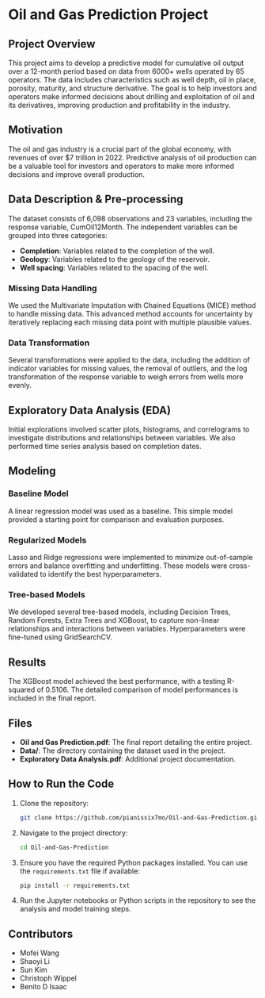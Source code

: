 
# Oil and Gas Prediction Project

## Project Overview

This project aims to develop a predictive model for cumulative oil output over a 12-month period based on data from 6000+ wells operated by 65 operators. The data includes characteristics such as well depth, oil in place, porosity, maturity, and structure derivative. The goal is to help investors and operators make informed decisions about drilling and exploitation of oil and its derivatives, improving production and profitability in the industry.

## Motivation

The oil and gas industry is a crucial part of the global economy, with revenues of over $7 trillion in 2022. Predictive analysis of oil production can be a valuable tool for investors and operators to make more informed decisions and improve overall production.

## Data Description & Pre-processing

The dataset consists of 6,098 observations and 23 variables, including the response variable, CumOil12Month. The independent variables can be grouped into three categories:
- **Completion**: Variables related to the completion of the well.
- **Geology**: Variables related to the geology of the reservoir.
- **Well spacing**: Variables related to the spacing of the well.

### Missing Data Handling

We used the Multivariate Imputation with Chained Equations (MICE) method to handle missing data. This advanced method accounts for uncertainty by iteratively replacing each missing data point with multiple plausible values.

### Data Transformation

Several transformations were applied to the data, including the addition of indicator variables for missing values, the removal of outliers, and the log transformation of the response variable to weigh errors from wells more evenly.

## Exploratory Data Analysis (EDA)

Initial explorations involved scatter plots, histograms, and correlograms to investigate distributions and relationships between variables. We also performed time series analysis based on completion dates.

## Modeling

### Baseline Model

A linear regression model was used as a baseline. This simple model provided a starting point for comparison and evaluation purposes.

### Regularized Models

Lasso and Ridge regressions were implemented to minimize out-of-sample errors and balance overfitting and underfitting. These models were cross-validated to identify the best hyperparameters.

### Tree-based Models

We developed several tree-based models, including Decision Trees, Random Forests, Extra Trees and XGBoost, to capture non-linear relationships and interactions between variables. Hyperparameters were fine-tuned using GridSearchCV.

## Results

The XGBoost model achieved the best performance, with a testing R-squared of 0.5106. The detailed comparison of model performances is included in the final report.

## Files

- **Oil and Gas Prediction.pdf**: The final report detailing the entire project.
- **Data/**: The directory containing the dataset used in the project.
- **Exploratory Data Analysis.pdf**: Additional project documentation.

## How to Run the Code

1. Clone the repository:
    ```sh
    git clone https://github.com/pianissix7mo/Oil-and-Gas-Prediction.git
    ```
2. Navigate to the project directory:
    ```sh
    cd Oil-and-Gas-Prediction
    ```
3. Ensure you have the required Python packages installed. You can use the `requirements.txt` file if available:
    ```sh
    pip install -r requirements.txt
    ```
4. Run the Jupyter notebooks or Python scripts in the repository to see the analysis and model training steps.

## Contributors

- Mofei Wang
- Shaoyi Li
- Sun Kim
- Christoph Wippel
- Benito D Isaac

